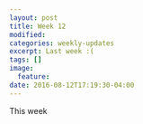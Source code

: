 ```yaml
---
layout: post
title: Week 12
modified:
categories: weekly-updates
excerpt: Last week :(
tags: []
image:
  feature:
date: 2016-08-12T17:19:30-04:00
---
```

This week